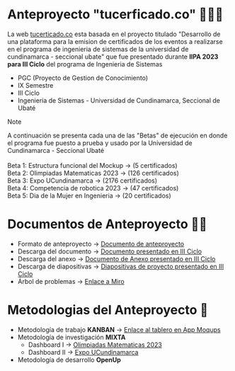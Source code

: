 # Anteproyecto "tucerficado.co" 👩🏼‍🎓

La web [tucerticado.co](https://tucertificado.co/) esta basada en el proyecto titulado "Desarrollo de una plataforma para la emision de certificados de los eventos a realizarse en el programa de ingenieria de sistemas de la universidad de cundinamarca - seccional ubate" que fue presentado durante <strong>IIPA 2023 para III Ciclo</strong> del programa de Ingenieria de Sistemas <br>

* PGC (Proyecto de Gestion de Conocimiento)
* IX Semestre
* III Ciclo
* Ingenieria de Sistemas - Universidad de Cundinamarca, Seccional de Ubaté

> [!NOTE]
> A continuación se presenta cada una de las "Betas" de ejecución en donde el programa fue puesto a prueba y usado por la Universidad de Cundinamarca - Seccional Ubaté <br><br>
> Beta 1: Estructura funcional del Mockup -> (5 certificados) <br> 
> Beta 2: Olimpiadas Matematicas 2023 -> (126 certificados) <br>
> Beta 3: Expo UCundinamarca -> (2176 certificados)<br>
> Beta 4: Competencia de robotica 2023 -> (47 certificados)<br>
> Beta 5: Dia de la Mujer en Ingenieria -> (20 certificados)

# Documentos de Anteproyecto 👩‍💻
* Formato de anteproyecto -> [Documento de anteproyecto](https://github.com/jlianacastillo/Anteproyecto/files/14362631/FORMATO.ANTEPROYECTO.DE.GRADO.docx)
* Descarga del documento -> [Documento presentado en III Ciclo](https://github.com/julianacastilloaraujo/Anteproyecto/files/14655451/Desarrollo.de.una.plataforma.web.que.permita.la.gestion.de.eventos.y.certificados.emitidos.por.la.Universidad.de.Cundinamarca.Seccional.Ubate.pdf)
* Descarga del anexo -> [Documento de Anexo presentado en III Ciclo](https://github.com/jlianacastillo/Anteproyecto/files/14362896/C3_A1_CreacionDePlataformaIntegralParaLaGestionDeEventosYCertificadosUCundinamarca.pdf)
* Descarga de diapositivas -> [Diapositivas de proyecto presentado en III Ciclo](https://github.com/jlianacastillo/Anteproyecto/files/14362655/C3_Desarrollo.de.una.plataforma.para.la.emision.de.certificados.de.los.eventos.a.realizarse.en.el.programa.de.Ingenieria.de.Sistemas.de.la.Universidad.de.Cundinamarca.Seccional.Ubate.pptx)
* Árbol de problemas -> [Enlace a Miro](https://miro.com/app/board/uXjVNYeM1Dc=/?share_link_id=491012313861)


# Metodologias del Anteproyecto 🎯
* Metodología de trabajo <strong>KANBAN</strong> -> [Enlace al tablero en App Moqups](https://app.moqups.com/OnaoIELoX5vRN3tF7mwh29aLw6XBUtqo/view/page/a62bf50ab)
* Metodología de investigación <strong>MIXTA</strong>
  * Dashboard I -> [Olimpiadas Matematicas 2023](https://app.powerbi.com/groups/me/reports/ecd3de51-7163-4dee-aa6b-fefa68be50dc/ReportSection?ctid=07da67a0-1f43-4e8c-977f-5f88b6470ee6&experience=power-bi)
  * Dashboard II -> [Expo UCundinamarca](https://app.powerbi.com/groups/me/reports/41702375-ab4e-4486-8959-ddc00b8bec2e?ctid=07da67a0-1f43-4e8c-977f-5f88b6470ee6&pbi_source=linkShare)
* Metodología de desarrollo <strong>OpenUp</strong>
